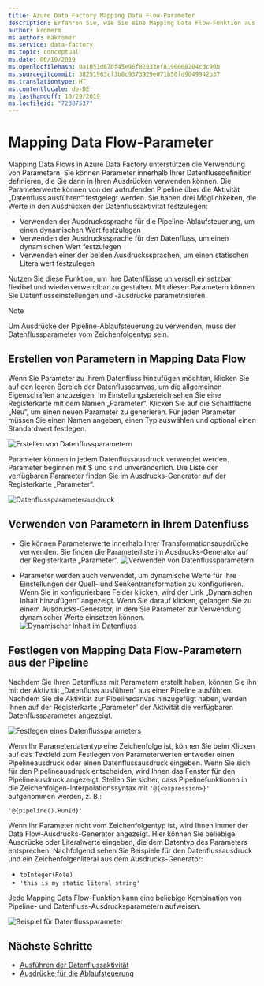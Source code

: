 ```yaml
---
title: Azure Data Factory Mapping Data Flow-Parameter
description: Erfahren Sie, wie Sie eine Mapping Data Flow-Funktion aus Data Factory-Pipelines parametrisieren können.
author: kromerm
ms.author: makromer
ms.service: data-factory
ms.topic: conceptual
ms.date: 06/10/2019
ms.openlocfilehash: 0a1051d67bf45e96f82833ef8190008204cdc90b
ms.sourcegitcommit: 38251963cf3b8c9373929e071b50fd9049942b37
ms.translationtype: HT
ms.contentlocale: de-DE
ms.lasthandoff: 10/29/2019
ms.locfileid: "72387537"
---
```

# <a name="mapping-data-flow-parameters"></a>Mapping Data Flow-Parameter



Mapping Data Flows in Azure Data Factory unterstützen die Verwendung von Parametern. Sie können Parameter innerhalb Ihrer Datenflussdefinition definieren, die Sie dann in Ihren Ausdrücken verwenden können. Die Parameterwerte können von der aufrufenden Pipeline über die Aktivität „Datenfluss ausführen“ festgelegt werden. Sie haben drei Möglichkeiten, die Werte in den Ausdrücken der Datenflussaktivität festzulegen:

* Verwenden der Ausdruckssprache für die Pipeline-Ablaufsteuerung, um einen dynamischen Wert festzulegen
* Verwenden der Ausdruckssprache für den Datenfluss, um einen dynamischen Wert festzulegen
* Verwenden einer der beiden Ausdruckssprachen, um einen statischen Literalwert festzulegen

Nutzen Sie diese Funktion, um Ihre Datenflüsse universell einsetzbar, flexibel und wiederverwendbar zu gestalten. Mit diesen Parametern können Sie Datenflusseinstellungen und -ausdrücke parametrisieren.

> [!NOTE]
> Um Ausdrücke der Pipeline-Ablaufsteuerung zu verwenden, muss der Datenflussparameter vom Zeichenfolgentyp sein.

## <a name="create-parameters-in-mapping-data-flow"></a>Erstellen von Parametern in Mapping Data Flow

Wenn Sie Parameter zu Ihrem Datenfluss hinzufügen möchten, klicken Sie auf den leeren Bereich der Datenflusscanvas, um die allgemeinen Eigenschaften anzuzeigen. Im Einstellungsbereich sehen Sie eine Registerkarte mit dem Namen „Parameter“. Klicken Sie auf die Schaltfläche „Neu“, um einen neuen Parameter zu generieren. Für jeden Parameter müssen Sie einen Namen angeben, einen Typ auswählen und optional einen Standardwert festlegen.

![Erstellen von Datenflussparametern](media/data-flow/create-params.png "Erstellen von Datenflussparametern")

Parameter können in jedem Datenflussausdruck verwendet werden. Parameter beginnen mit $ und sind unveränderlich. Die Liste der verfügbaren Parameter finden Sie im Ausdrucks-Generator auf der Registerkarte „Parameter“.

![Datenflussparameterausdruck](media/data-flow/parameter-expression.png "Datenflussparameterausdruck")

## <a name="use-parameters-in-your-data-flow"></a>Verwenden von Parametern in Ihrem Datenfluss

* Sie können Parameterwerte innerhalb Ihrer Transformationsausdrücke verwenden. Sie finden die Parameterliste im Ausdrucks-Generator auf der Registerkarte „Parameter“. ![Verwenden von Datenflussparametern](media/data-flow/params9.png "UVerwenden von Datenflussparametern")

* Parameter werden auch verwendet, um dynamische Werte für Ihre Einstellungen der Quell- und Senkentransformation zu konfigurieren. Wenn Sie in konfigurierbare Felder klicken, wird der Link „Dynamischen Inhalt hinzufügen“ angezeigt. Wenn Sie darauf klicken, gelangen Sie zu einem Ausdrucks-Generator, in dem Sie Parameter zur Verwendung dynamischer Werte einsetzen können. ![Dynamischer Inhalt im Datenfluss](media/data-flow/params6.png "DDynamischer Inhalt im Datenfluss")

## <a name="set-mapping-data-flow-parameters-from-pipeline"></a>Festlegen von Mapping Data Flow-Parametern aus der Pipeline

Nachdem Sie Ihren Datenfluss mit Parametern erstellt haben, können Sie ihn mit der Aktivität „Datenfluss ausführen“ aus einer Pipeline ausführen. Nachdem Sie die Aktivität zur Pipelinecanvas hinzugefügt haben, werden Ihnen auf der Registerkarte „Parameter“ der Aktivität die verfügbaren Datenflussparameter angezeigt.

![Festlegen eines Datenflussparameters](media/data-flow/parameter-assign.png "Festlegen eines Datenflussparameters")

Wenn Ihr Parameterdatentyp eine Zeichenfolge ist, können Sie beim Klicken auf das Textfeld zum Festlegen von Parameterwerten entweder einen Pipelineausdruck oder einen Datenflussausdruck eingeben. Wenn Sie sich für den Pipelineausdruck entscheiden, wird Ihnen das Fenster für den Pipelineausdruck angezeigt. Stellen Sie sicher, dass Pipelinefunktionen in die Zeichenfolgen-Interpolationssyntax mit `'@{<expression>}'` aufgenommen werden, z. B.:

```'@{pipeline().RunId}'```

Wenn Ihr Parameter nicht vom Zeichenfolgentyp ist, wird Ihnen immer der Data Flow-Ausdrucks-Generator angezeigt. Hier können Sie beliebige Ausdrücke oder Literalwerte eingeben, die dem Datentyp des Parameters entsprechen. Nachfolgend sehen Sie Beispiele für den Datenflussausdruck und ein Zeichenfolgenliteral aus dem Ausdrucks-Generator:

* ```toInteger(Role)```
* ```'this is my static literal string'```

Jede Mapping Data Flow-Funktion kann eine beliebige Kombination von Pipeline- und Datenfluss-Ausdrucksparametern aufweisen. 

![Beispiel für Datenflussparameter](media/data-flow/parameter-example.png "Beispiel für Datenflussparameter")



## <a name="next-steps"></a>Nächste Schritte
* [Ausführen der Datenflussaktivität](control-flow-execute-data-flow-activity.md)
* [Ausdrücke für die Ablaufsteuerung](control-flow-expression-language-functions.md)
